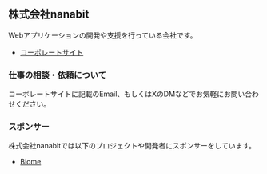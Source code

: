 ## 株式会社nanabit

Webアプリケーションの開発や支援を行っている会社です。

- [コーポレートサイト](https://nanabit.dev/)

### 仕事の相談・依頼について

コーポレートサイトに記載のEmail、もしくはXのDMなどでお気軽にお問い合わせください。

### スポンサー

株式会社nanabitでは以下のプロジェクトや開発者にスポンサーをしています。

- [Biome](https://opencollective.com/biome)

